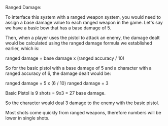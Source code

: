 Ranged Damage: 


To interface this system with a ranged weapon system, you would need to assign a base damage value to each ranged weapon in the game. Let's say we have a basic bow that has a base damage of 5.

Then, when a player uses the pistol to attack an enemy, the damage dealt would be calculated using the ranged damage formula we established earlier, which is:

ranged damage = base damage x (ranged accuracy / 10)

So for the basic pistol with a base damage of 5 and a character with a ranged accuracy of 6, the damage dealt would be:

ranged damage = 5 x (6 / 10)
ranged damage = 3

Basic Pistol is 9 shots = 9x3 = 27 base damage.

So the character would deal 3 damage to the enemy with the basic pistol.

Most shots come quickly from ranged weapons, therefore numbers will be lower in single shots. 